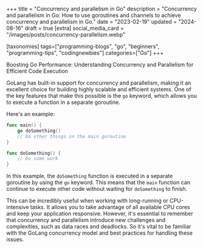 +++
title = "Concurrency and parallelism in Go"
description = "Concurrency and parallelism in Go: How to use goroutines and channels to achieve concurrency and parallelism in Go."
date = "2023-02-19"
updated = "2024-08-16"
draft = true
[extra]
social_media_card = "/images/posts/concurrency-parallelism.webp"


[taxonomies]
tags=["programming-blogs", "go", "beginners", "programming-tips", "codingnewbies"]
categories=["Go"]
+++

Boosting Go Performance: Understanding Concurrency and Parallelism for Efficient Code Execution

GoLang has built-in support for concurrency and parallelism, making it an excellent choice for building highly scalable and efficient systems. One of the key features that make this possible is the `go` keyword, which allows you to execute a function in a separate goroutine.

Here's an example:

```go
func main() {
    go doSomething()
    // Do other things in the main goroutine
}

func doSomething() {
    // Do some work
}
```

In this example, the `doSomething` function is executed in a separate goroutine by using the `go` keyword. This means that the `main` function can continue to execute other code without waiting for `doSomething` to finish.

This can be incredibly useful when working with long-running or CPU-intensive tasks. It allows you to take advantage of all available CPU cores and keep your application responsive. However, it's essential to remember that concurrency and parallelism introduce new challenges and complexities, such as data races and deadlocks. So it's vital to be familiar with the GoLang concurrency model and best practices for handling these issues.
